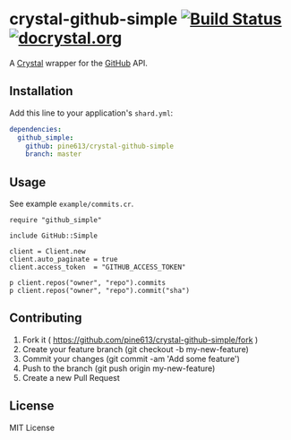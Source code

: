 # crystal-github-simple [![Build Status](https://travis-ci.org/pine613/crystal-github-simple.svg)](https://travis-ci.org/pine613/crystal-github-simple) [![docrystal.org](http://docrystal.org/badge.svg?style=round)](http://docrystal.org/github.com/pine613/crystal-github-simple)

A [Crystal](http://crystal-lang.org/) wrapper for the [GitHub](https://github.com/) API.

## Installation

Add this line to your application's `shard.yml`:

```yaml
dependencies:
  github_simple:
    github: pine613/crystal-github-simple
    branch: master
```

## Usage

See example `example/commits.cr`.

```crystal
require "github_simple"

include GitHub::Simple

client = Client.new
client.auto_paginate = true
client.access_token  = "GITHUB_ACCESS_TOKEN"

p client.repos("owner", "repo").commits
p client.repos("owner", "repo").commit("sha")
```


## Contributing

1. Fork it ( https://github.com/pine613/crystal-github-simple/fork )
2. Create your feature branch (git checkout -b my-new-feature)
3. Commit your changes (git commit -am 'Add some feature')
4. Push to the branch (git push origin my-new-feature)
5. Create a new Pull Request

## License
MIT License
